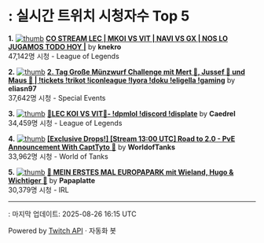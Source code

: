 # : 실시간 트위치 시청자수 Top 5

**1.** [![thumb](https://static-cdn.jtvnw.net/previews-ttv/live_user_knekro-320x180.jpg)](https://twitch.tv/knekro)
**[CO STREAM LEC | MKOI VS VIT | NAVI VS GX |  NOS LO JUGAMOS TODO HOY |](https://twitch.tv/knekro)** by **knekro**<br>47,142명 시청  - League of Legends

**2.** [![thumb](https://static-cdn.jtvnw.net/previews-ttv/live_user_eliasn97-320x180.jpg)](https://twitch.tv/eliasn97)
**[2. Tag Große Münzwurf Challenge mit Mert 🐴, Jussef 📐 und Maus 🐀 | !tickets !trikot !iconleague !lyora !doku !eligella !gaming](https://twitch.tv/eliasn97)** by **eliasn97**<br>37,642명 시청  - Special Events

**3.** [![thumb](https://static-cdn.jtvnw.net/previews-ttv/live_user_caedrel-320x180.jpg)](https://twitch.tv/Caedrel)
**[🔴LEC KOI VS VIT🔴-  !dpmlol !discord !displate](https://twitch.tv/Caedrel)** by **Caedrel**<br>34,459명 시청  - League of Legends

**4.** [![thumb](https://static-cdn.jtvnw.net/previews-ttv/live_user_worldoftanks-320x180.jpg)](https://twitch.tv/WorldofTanks)
**[[Exclusive Drops!] [Stream 13:00 UTC] Road to 2.0 - PvE Announcement With CaptTyto 🦉](https://twitch.tv/WorldofTanks)** by **WorldofTanks**<br>33,962명 시청  - World of Tanks

**5.** [![thumb](https://static-cdn.jtvnw.net/previews-ttv/live_user_papaplatte-320x180.jpg)](https://twitch.tv/Papaplatte)
**[🎢 MEIN ERSTES MAL EUROPAPARK mit Wieland, Hugo & Wichtiger 🎢](https://twitch.tv/Papaplatte)** by **Papaplatte**<br>30,379명 시청  - IRL


---
: 마지막 업데이트: 2025-08-26 16:15 UTC

Powered by [Twitch API](https://dev.twitch.tv/docs/api/reference) · 자동화 봇